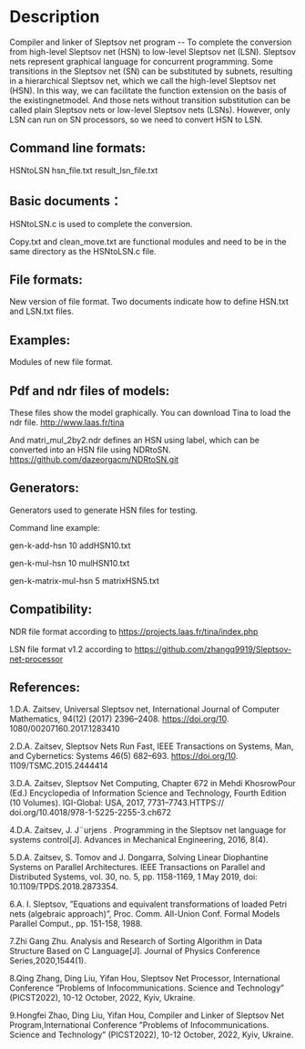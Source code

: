 # Description
Compiler and linker of Sleptsov net program -- To complete the conversion from high-level Sleptsov net (HSN) to low-level Sleptsov net (LSN). 
Sleptsov nets represent graphical language for concurrent programming. Some transitions in the Sleptsov net (SN) can be substituted by subnets, resulting in a hierarchical Sleptsov net, which we call the high-level Sleptsov net (HSN). In this way, we can facilitate the function extension on the basis of the existingnetmodel. And those nets without transition substitution can be called plain Sleptsov nets or low-level Sleptsov nets (LSNs). 
However, only LSN can run on SN processors, so we need to convert HSN to LSN.

Command line formats:
------------
HSNtoLSN hsn_file.txt result_lsn_file.txt

Basic documents：
------------
HSNtoLSN.c is used to complete the conversion.

Copy.txt and clean_move.txt are functional modules and need to be in the same directory as the HSNtoLSN.c file.

File formats:
------------
New version of file format. Two documents indicate how to define HSN.txt and LSN.txt files.

Examples:
------------
Modules of new file format.

Pdf and ndr files of models:
------------
These files show the model graphically. You can download Tina to load the ndr file.  http://www.laas.fr/tina

And matri_mul_2by2.ndr defines an HSN using label, which can be converted into an HSN file using NDRtoSN. https://github.com/dazeorgacm/NDRtoSN.git

Generators:
------------

Generators used to generate HSN files for testing.

Command line example:

gen-k-add-hsn 10 addHSN10.txt

gen-k-mul-hsn 10 mulHSN10.txt

gen-k-matrix-mul-hsn 5 matrixHSN5.txt

Compatibility:
------------
NDR file format according to https://projects.laas.fr/tina/index.php

LSN file format v1.2 according to https://github.com/zhangq9919/Sleptsov-net-processor

References:
------------
1.D.A. Zaitsev, Universal Sleptsov net, International Journal of Computer Mathematics, 94(12) (2017) 2396–2408. https://doi.org/10. 1080/00207160.2017.1283410

2.D.A. Zaitsev, Sleptsov Nets Run Fast, IEEE Transactions on Systems, Man, and Cybernetics: Systems 46(5) 682–693. https://doi.org/10. 1109/TSMC.2015.2444414

3.D.A. Zaitsev, Sleptsov Net Computing, Chapter 672 in Mehdi KhosrowPour (Ed.) Encyclopedia of Information Science and Technology, Fourth Edition (10 Volumes). IGI-Global: USA, 2017, 7731–7743.HTTPS:// doi.org/10.4018/978-1-5225-2255-3.ch672 

4.D.A. Zaitsev, J. J¨urjens . Programming in the Sleptsov net language for systems control[J]. Advances in Mechanical Engineering, 2016, 8(4).

5.D.A. Zaitsev, S. Tomov and J. Dongarra, Solving Linear Diophantine Systems on Parallel Architectures. IEEE Transactions on Parallel and Distributed Systems, vol. 30, no. 5, pp. 1158-1169, 1 May 2019, doi: 10.1109/TPDS.2018.2873354. 

6.A. I. Sleptsov, ”Equations and equivalent transformations of loaded Petri nets (algebraic approach)”, Proc. Comm. All-Union Conf. Formal Models Parallel Comput., pp. 151-158, 1988.

7.Zhi Gang Zhu. Analysis and Research of Sorting Algorithm in Data Structure Based on C Language[J]. Journal of Physics Conference Series,2020,1544(1).

8.Qing Zhang, Ding Liu, Yifan Hou, Sleptsov Net Processor, International Conference ”Problems of Infocommunications. Science and Technology” (PICST2022), 10-12 October, 2022, Kyiv, Ukraine.

9.Hongfei Zhao, Ding Liu, Yifan Hou, Compiler and Linker of Sleptsov Net Program,International Conference ”Problems of Infocommunications. Science and Technology” (PICST2022), 10-12 October, 2022, Kyiv, Ukraine.
